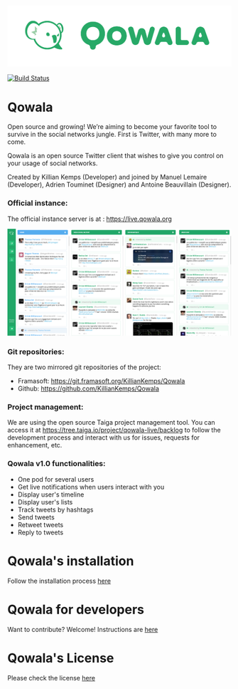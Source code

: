 ![alt tag](public/img/logo-icn+name-green.png)

[![Build Status](https://travis-ci.org/KillianKemps/Qowala.svg?branch=master)](https://travis-ci.org/KillianKemps/Qowala)

Qowala
======

Open source and growing! We’re aiming to become your favorite tool to survive in the social networks jungle. First is Twitter, with many more to come.

Qowala is an open source Twitter client that wishes to give you control on your usage of social networks.

Created by Killian Kemps (Developer) and joined by Manuel Lemaire (Developer), Adrien Touminet (Designer) and Antoine Beauvillain (Designer).

### Official instance:

The official instance server is at : https://live.qowala.org

![Qowala Screenshot](screenshot.png)

### Git repositories:

They are two mirrored git repositories of the project:

- Framasoft: https://git.framasoft.org/KillianKemps/Qowala
- Github: https://github.com/KillianKemps/Qowala

### Project management:

We are using the open source Taiga project management tool. You can access it at https://tree.taiga.io/project/qowala-live/backlog to follow the development process and interact with us for issues, requests for enhancement, etc.

### Qowala v1.0 functionalities:

- One pod for several users
- Get live notifications when users interact with you
- Display user's timeline
- Display user's lists
- Track tweets by hashtags
- Send tweets
- Retweet tweets
- Reply to tweets

# Qowala's installation

  Follow the installation process [here](INSTALLATION.md)

# Qowala for developers

  Want to contribute? Welcome! Instructions are [here](DEVELOPERS.md)

# Qowala's License

  Please check the license [here](LICENSE.md)
